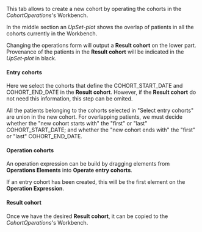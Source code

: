 
This tab allows to create a new cohort by operating the cohorts in the *CohortOperations*'s Workbench. 

In the middle section an *UpSet-plot* shows the overlap of patients in all the cohorts currently in the Workbench. 

Changing the operations form will output a **Result cohort** on the lower part. 
Provenance of the patients in the  **Result cohort** will be indicated in the *UpSet-plot* in black. 


#### Entry cohorts 
Here we select the cohorts that define the COHORT_START_DATE and COHORT_END_DATE in the **Result cohort**.
However, if the **Result cohort** do not need this information, this step can be omited.  

All the patients belonging to the cohorts selected in "Select entry cohorts" are union in the new cohort. 
For overlapping patients, we must decide whether the "new cohort starts with" the "first" or "last" COHORT_START_DATE; and 
whether the "new cohort ends with" the "first" or "last" COHORT_END_DATE. 

#### Operation cohorts
An operation expression can be build by dragging elements from **Operations Elements** into **Operate entry cohorts**. 

If an entry cohort has been created, this will be the first element on the **Operation Expression**. 


#### Result cohort
Once we have the desired **Result cohort**, it can be copied to the *CohortOperations*'s Workbench. 
